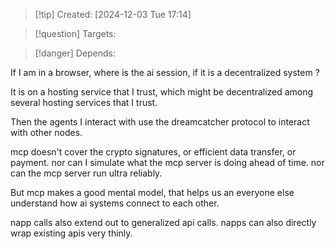 
>[!tip] Created: [2024-12-03 Tue 17:14]

>[!question] Targets: 

>[!danger] Depends: 

If I am in a browser, where is the ai session, if it is a decentralized system ?

It is on a hosting service that I trust, which might be decentralized among several hosting services that I trust.

Then the agents I interact with use the dreamcatcher protocol to interact with other nodes.

mcp doesn't cover the crypto signatures, or efficient data transfer, or payment.
nor can I simulate what the mcp server is doing ahead of time.
nor can the mcp server run ultra reliably.

But mcp makes a good mental model, that helps us an everyone else understand how ai systems connect to each other.

napp calls also extend out to generalized api calls.
napps can also directly wrap existing apis very thinly.